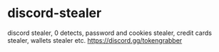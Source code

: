 # discord-stealer
discord stealer, 0 detects, password and cookies stealer, credit cards stealer, wallets stealer etc. https://discord.gg/tokengrabber
